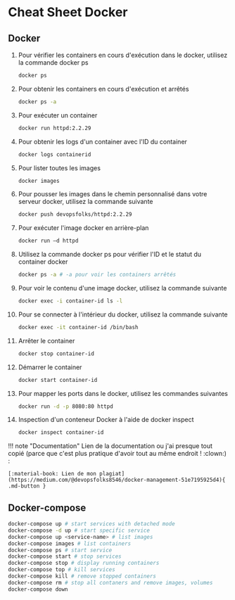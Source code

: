 # Cheat Sheet Docker

## Docker

1. Pour vérifier les containers en cours d'exécution dans le docker, utilisez la commande docker ps

    ```bash
    docker ps
    ```

2. Pour obtenir les containers en cours d'exécution et arrêtés

    ```bash
    docker ps -a
    ```

3. Pour exécuter un container

    ```bash
    docker run httpd:2.2.29
    ```

4. Pour obtenir les logs d'un container avec l'ID du container

    ```bash
    docker logs containerid
    ```

5. Pour lister toutes les images

    ```bash
    docker images
    ```

6. Pour pousser les images dans le chemin personnalisé dans votre serveur docker, utilisez la commande suivante

    ```bash
    docker push devopsfolks/httpd:2.2.29
    ```

7. Pour exécuter l'image docker en arrière-plan

    ```bash
    docker run –d httpd
    ```

8. Utilisez la commande docker ps pour vérifier l'ID et le statut du container docker

    ```bash
    docker ps -a # -a pour voir les containers arrêtés
    ```

9. Pour voir le contenu d'une image docker, utilisez la commande suivante

    ```bash
    docker exec -i container-id ls -l
    ```

10. Pour se connecter à l'intérieur du docker, utilisez la commande suivante

    ```bash
    docker exec -it container-id /bin/bash
    ```

11. Arrêter le container

    ```bash
    docker stop container-id
    ```

12. Démarrer le container

    ```bash
    docker start container-id
    ```

13. Pour mapper les ports dans le docker, utilisez les commandes suivantes

    ```bash
    docker run -d -p 8080:80 httpd
    ```

14. Inspection d'un conteneur Docker à l'aide de docker inspect

    ```bash
    docker inspect container-id
    ```

!!! note "Documentation"
    Lien de la documentation ou j'ai presque tout copié (parce que c'est plus pratique d'avoir tout au même endroit ! :clown:) :

    [:material-book: Lien de mon plagiat](https://medium.com/@devopsfolks8546/docker-management-51e7195925d4){ .md-button }

## Docker-compose

```bash
docker-compose up # start services with detached mode
docker-compose -d up # start specific service
docker-compose up <service-name> # list images
docker-compose images # list containers
docker-compose ps # start service
docker-compose start # stop services
docker-compose stop # display running containers
docker-compose top # kill services
docker-compose kill # remove stopped containers
docker-compose rm # stop all contaners and remove images, volumes
docker-compose down
```

